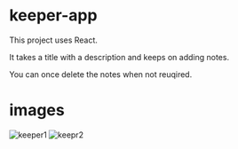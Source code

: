 # keeper-app

This project uses React.

It takes a title with a description and keeps on adding notes.

You can once delete the notes when not reuqired.

# images

![keeper1](https://user-images.githubusercontent.com/75025079/156154009-354b44b7-b919-4878-aed7-b94f29e9132c.JPG)
![keepr2](https://user-images.githubusercontent.com/75025079/156154015-d40abaaa-34b2-4c2e-89fc-bb12ebeaabb3.JPG)
